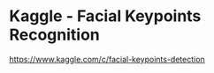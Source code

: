 Kaggle - Facial Keypoints Recognition
========================
https://www.kaggle.com/c/facial-keypoints-detection
